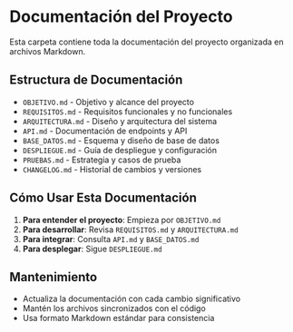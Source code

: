 # Documentación del Proyecto

Esta carpeta contiene toda la documentación del proyecto organizada en archivos Markdown.

## Estructura de Documentación

- `OBJETIVO.md` - Objetivo y alcance del proyecto
- `REQUISITOS.md` - Requisitos funcionales y no funcionales
- `ARQUITECTURA.md` - Diseño y arquitectura del sistema
- `API.md` - Documentación de endpoints y API
- `BASE_DATOS.md` - Esquema y diseño de base de datos
- `DESPLIEGUE.md` - Guía de despliegue y configuración
- `PRUEBAS.md` - Estrategia y casos de prueba
- `CHANGELOG.md` - Historial de cambios y versiones

## Cómo Usar Esta Documentación

1. **Para entender el proyecto**: Empieza por `OBJETIVO.md`
2. **Para desarrollar**: Revisa `REQUISITOS.md` y `ARQUITECTURA.md`
3. **Para integrar**: Consulta `API.md` y `BASE_DATOS.md`
4. **Para desplegar**: Sigue `DESPLIEGUE.md`

## Mantenimiento

- Actualiza la documentación con cada cambio significativo
- Mantén los archivos sincronizados con el código
- Usa formato Markdown estándar para consistencia